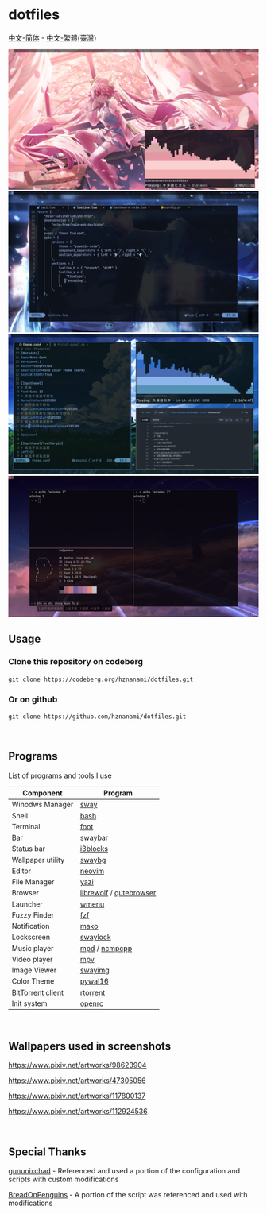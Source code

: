 # dotfiles

[中文-简体](README-zh-CN.md) - [中文-繁體(臺灣)](README-zh-TW.md)

<img src="./screenshot/screenshot1.png"/>
<img src="./screenshot/screenshot2.png"/>
<img src="./screenshot/screenshot3.png"/>
<img src="./screenshot/screenshot4.png"/>

<br>

## Usage

### Clone this repository on codeberg

```
git clone https://codeberg.org/hznanami/dotfiles.git
```

### Or on github

```
git clone https://github.com/hznanami/dotfiles.git
```

<br>

## Programs

List of programs and tools I use

| Component         | Program    |
|-------------------|------------|
| Winodws Manager   | [sway](https://github.com/swaywm/sway)    |
| Shell             | [bash](https://www.gnu.org/software/bash/bash.html)    |
| Terminal          | [foot](https://codeberg.org/dnkl/foot)    |
| Bar               | swaybar    |
| Status bar        | [i3blocks](https://github.com/vivien/i3blocks)    |
| Wallpaper utility | [swaybg](https://github.com/swaywm/swaybg)    |
| Editor            | [neovim](https://github.com/neovim/neovim)    |
| File Manager      | [yazi](https://github.com/sxyazi/yazi)    |
| Browser           | [librewolf](https://codeberg.org/librewolf/source) / [qutebrowser](https://github.com/qutebrowser/qutebrowser)    |
| Launcher          | [wmenu](https://codeberg.org/adnano/wmenu)    |
| Fuzzy Finder      | [fzf](https://github.com/junegunn/fzf)    |
| Notification      | [mako](https://github.com/emersion/mako)    |
| Lockscreen        | [swaylock](https://github.com/swaywm/swaylock)    |
| Music player      | [mpd](https://github.com/MusicPlayerDaemon/MPD) / [ncmpcpp](https://github.com/ncmpcpp/ncmpcpp)    |
| Video player      | [mpv](https://github.com/mpv-player/mpv)    |
| Image Viewer      | [swayimg](https://github.com/artemsen/swayimg)    |
| Color Theme       | [pywal16](https://github.com/eylles/pywal16)    |
| BitTorrent client | [rtorrent](https://github.com/rakshasa/rtorrent)    |
| Init system       | [openrc](https://github.com/OpenRC/openrc)    |

<br>

## Wallpapers used in screenshots 

<https://www.pixiv.net/artworks/98623904>

<https://www.pixiv.net/artworks/47305056>

<https://www.pixiv.net/artworks/117800137>

<https://www.pixiv.net/artworks/112924536>


<br>

## Special Thanks

[gununixchad](https://github.com/gnuunixchad/dotfiles) - Referenced and used a portion of the configuration and scripts with custom modifications

[BreadOnPenguins](https://github.com/BreadOnPenguins/scripts) - A portion of the script was referenced and used with modifications
